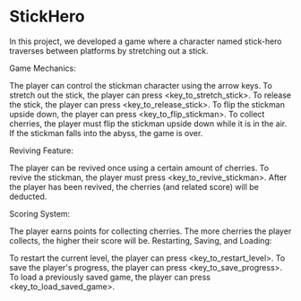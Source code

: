# StickHero
In this project, we developed a game where a character named stick-hero traverses between platforms by stretching out a stick.

Game Mechanics:

The player can control the stickman character using the arrow keys. To stretch out the stick, the player can press <key_to_stretch_stick>. To release the stick, the player can press <key_to_release_stick>. To flip the stickman upside down, the player can press <key_to_flip_stickman>. To collect cherries, the player must flip the stickman upside down while it is in the air. If the stickman falls into the abyss, the game is over.

Reviving Feature:

The player can be revived once using a certain amount of cherries. To revive the stickman, the player must press <key_to_revive_stickman>. After the player has been revived, the cherries (and related score) will be deducted.

Scoring System:

The player earns points for collecting cherries. The more cherries the player collects, the higher their score will be. Restarting, Saving, and Loading:

To restart the current level, the player can press <key_to_restart_level>. To save the player's progress, the player can press <key_to_save_progress>. To load a previously saved game, the player can press <key_to_load_saved_game>.
